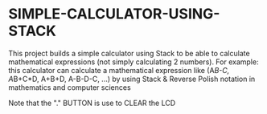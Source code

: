 # SIMPLE-CALCULATOR-USING-STACK
This project builds a simple calculator using Stack to be able to calculate mathematical expressions (not simply calculating 2 numbers).
For example: this calculator can calculate a mathematical expression like (A*B-C, A*B+C*D, A+B+D, A-B-D-C, ...) by using Stack & Reverse Polish notation in mathematics and computer sciences

Note that the "." BUTTON is use to CLEAR the LCD
